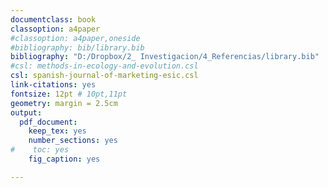 ```yaml
---
documentclass: book
classoption: a4paper
#classoption: a4paper,oneside
#bibliography: bib/library.bib
bibliography: "D:/Dropbox/2_ Investigacion/4_Referencias/library.bib"
#csl: methods-in-ecology-and-evolution.csl
csl: spanish-journal-of-marketing-esic.csl
link-citations: yes
fontsize: 12pt # 10pt,11pt
geometry: margin = 2.5cm
output: 
  pdf_document: 
    keep_tex: yes
    number_sections: yes
#    toc: yes
    fig_caption: yes

---
```




































































































